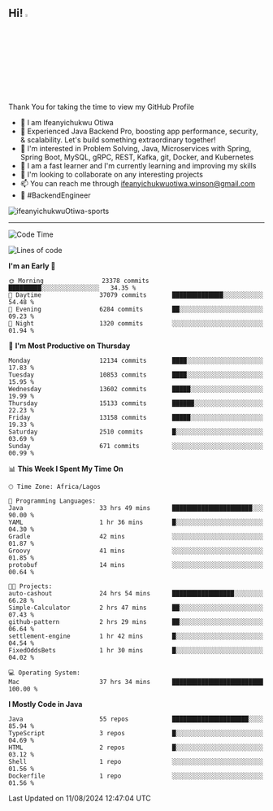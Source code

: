 <!-- BLOG-POST-LIST:START --><!-- BLOG-POST-LIST:END -->

## Hi! <img src="https://media.giphy.com/media/hvRJCLFzcasrR4ia7z/giphy.gif" width="4%"> 

Thank You for taking the time to view my GitHub Profile

- 👋 I am Ifeanyichukwu Otiwa
- 🚀 Experienced Java Backend Pro, boosting app performance, security, & scalability. Let's build something extraordinary together!
- 👀 I'm interested in Problem Solving, Java, Microservices with Spring, Spring Boot, MySQL, gRPC, REST, Kafka, git, Docker, and Kubernetes
- 🌱 I am a fast learner and I'm currently learning and improving my skills
- 💞️ I'm looking to collaborate on any interesting projects
- 📫 You can reach me through ifeanyichukwuotiwa.winson@gmail.com
- 🚀 #BackendEngineer

<p align="left" marginTop="10px"> <img src="https://komarev.com/ghpvc/?username=ifeanyichukwuOtiwa-sports&label=Profile%20views&color=0e75b6&style=for-the-badge" alt="ifeanyichukwuOtiwa-sports" /> </p>

***

<!--START_SECTION:waka-->
![Code Time](http://img.shields.io/badge/Code%20Time-2%2C761%20hrs%2034%20mins-blue)

![Lines of code](https://img.shields.io/badge/From%20Hello%20World%20I%27ve%20Written-16.0%20million%20lines%20of%20code-blue)

**I'm an Early 🐤** 

```text
🌞 Morning                23378 commits       █████████░░░░░░░░░░░░░░░░   34.35 % 
🌆 Daytime                37079 commits       ██████████████░░░░░░░░░░░   54.48 % 
🌃 Evening                6284 commits        ██░░░░░░░░░░░░░░░░░░░░░░░   09.23 % 
🌙 Night                  1320 commits        ░░░░░░░░░░░░░░░░░░░░░░░░░   01.94 % 
```
📅 **I'm Most Productive on Thursday** 

```text
Monday                   12134 commits       ████░░░░░░░░░░░░░░░░░░░░░   17.83 % 
Tuesday                  10853 commits       ████░░░░░░░░░░░░░░░░░░░░░   15.95 % 
Wednesday                13602 commits       █████░░░░░░░░░░░░░░░░░░░░   19.99 % 
Thursday                 15133 commits       ██████░░░░░░░░░░░░░░░░░░░   22.23 % 
Friday                   13158 commits       █████░░░░░░░░░░░░░░░░░░░░   19.33 % 
Saturday                 2510 commits        █░░░░░░░░░░░░░░░░░░░░░░░░   03.69 % 
Sunday                   671 commits         ░░░░░░░░░░░░░░░░░░░░░░░░░   00.99 % 
```


📊 **This Week I Spent My Time On** 

```text
🕑︎ Time Zone: Africa/Lagos

💬 Programming Languages: 
Java                     33 hrs 49 mins      ██████████████████████░░░   90.00 % 
YAML                     1 hr 36 mins        █░░░░░░░░░░░░░░░░░░░░░░░░   04.30 % 
Gradle                   42 mins             ░░░░░░░░░░░░░░░░░░░░░░░░░   01.87 % 
Groovy                   41 mins             ░░░░░░░░░░░░░░░░░░░░░░░░░   01.85 % 
protobuf                 14 mins             ░░░░░░░░░░░░░░░░░░░░░░░░░   00.64 % 

🐱‍💻 Projects: 
auto-cashout             24 hrs 54 mins      █████████████████░░░░░░░░   66.28 % 
Simple-Calculator        2 hrs 47 mins       ██░░░░░░░░░░░░░░░░░░░░░░░   07.43 % 
github-pattern           2 hrs 29 mins       ██░░░░░░░░░░░░░░░░░░░░░░░   06.64 % 
settlement-engine        1 hr 42 mins        █░░░░░░░░░░░░░░░░░░░░░░░░   04.54 % 
FixedOddsBets            1 hr 30 mins        █░░░░░░░░░░░░░░░░░░░░░░░░   04.02 % 

💻 Operating System: 
Mac                      37 hrs 34 mins      █████████████████████████   100.00 % 
```

**I Mostly Code in Java** 

```text
Java                     55 repos            █████████████████████░░░░   85.94 % 
TypeScript               3 repos             █░░░░░░░░░░░░░░░░░░░░░░░░   04.69 % 
HTML                     2 repos             █░░░░░░░░░░░░░░░░░░░░░░░░   03.12 % 
Shell                    1 repo              ░░░░░░░░░░░░░░░░░░░░░░░░░   01.56 % 
Dockerfile               1 repo              ░░░░░░░░░░░░░░░░░░░░░░░░░   01.56 % 
```




 Last Updated on 11/08/2024 12:47:04 UTC
<!--END_SECTION:waka-->

<!--
<p align="center">
![trophy](https://github-profile-trophy.vercel.app/?username=ifeanyichukwuOtiwa-sports&theme=onedark) (https://github.com/ryo-ma/github-profile-trophy)
</p>
-->

<!---
ifeanyi-otiwa/ifeanyi-otiwa is a ✨ special ✨ repository because its `README.md` (this file) appears on your GitHub profile.
You can click the Preview link to take a look at your changes.
--->
